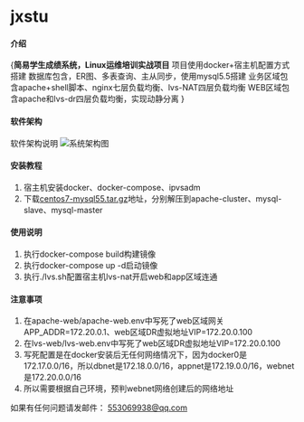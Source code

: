 # jxstu

#### 介绍
{**简易学生成绩系统，Linux运维培训实战项目**
项目使用docker+宿主机配置方式搭建
数据库包含，ER图、多表查询、主从同步，使用mysql5.5搭建
业务区域包含apache+shell脚本、nginx七层负载均衡、lvs-NAT四层负载均衡
WEB区域包含apache和lvs-dr四层负载均衡，实现动静分离
}

#### 软件架构
软件架构说明
![系统架构图](https://images.gitee.com/uploads/images/2021/1015/104531_fe46cdaa_4897809.png "屏幕截图.png")


#### 安装教程

1.  宿主机安装docker、docker-compose、ipvsadm
2.  下载[centos7-mysql55.tar.gz](http://xpm.cpolar.top/soft/centos7-mysql55.tar.gz)地址，分别解压到apache-cluster、mysql-slave、mysql-master

#### 使用说明

1.  执行docker-compose build构建镜像
2.  执行docker-compose up -d启动镜像 
3.  执行./lvs.sh配置宿主机lvs-nat开启web和app区域连通

#### 注意事项

1.  在apache-web/apache-web.env中写死了web区域网关APP_ADDR=172.20.0.1、web区域DR虚拟地址VIP=172.20.0.100
2.  在lvs-web/lvs-web.env中写死了web区域DR虚拟地址VIP=172.20.0.100
3.  写死配置是在docker安装后无任何网络情况下，因为docker0是172.17.0.0/16，所以dbnet是172.18.0.0/16，appnet是172.19.0.0/16，webnet是172.20.0.0/16
4.  所以需要根据自己环境，预判webnet网络创建后的网络地址

如果有任何问题请发邮件： 553069938@qq.com


